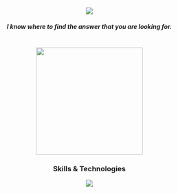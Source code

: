 <div align="center">
  <h3 align="center">
    <img src="https://readme-typing-svg.herokuapp.com/?font=Righteous&size=35&center=true&vCenter=true&width=500&height=70&duration=4000&lines=Hi,+I'm+Subhajeetch;+A+Web+Developer;" />
</h3>
  <h5>I know where to find the answer that you are looking for.</h5>
  <br>
  <img height="248px" src="https://github.com/user-attachments/assets/75ef8e39-627a-4016-834b-9d8849106b20">
  <br>
  <h3>Skills & Technologies</h3>
  <div>
    <p align="center">
      <a href="https://skillicons.dev">
        <img src="https://skillicons.dev/icons?i=js,html,css,git,github,replit,ai" />
      </a>
    </p>
  </div>
</div>
